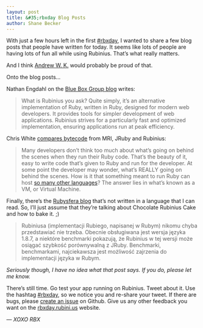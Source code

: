 ```yaml
---
layout: post
title: &#35;rbxday Blog Posts
author: Shane Becker
---
```


With just a few hours left in the first [#rbxday](http://rbxday.rubini.us),
I wanted to share a few blog posts that people have written for today.
It seems like lots of people are having lots of fun all while using Rubinius.
That&rsquo;s what really matters.

And I think [Andrew W. K.](http://twitter.com/andrewwk)
would probably be proud of that.

Onto the blog posts...

Nathan Engdahl on the
[Blue Box Group blog](http://bluebox.net/news/2011/08/rubinius-day "Rubinius Day")
writes:

> What is Rubinius you ask? Quite simply, it’s an alternative implementation
> of Ruby, written in Ruby, designed for modern web developers. It provides
> tools for simpler development of web applications. Rubinius strives for a
> particularly fast and optimized implementation, ensuring applications run
> at peak efficiency.

Chris White [compares bytecode](http://rubysource.blogspot.com/2011/08/taking-byte-out-of-ruby.html "A Source For All Things Ruby: Taking A Byte Out of Ruby")
from MRI, JRuby and Rubinius:

> Many developers don&rsquo;t think too much about what&rsquo;s going on behind the
> scenes when they run their Ruby code. That&rsquo;s the beauty of it, easy to
> write code that&rsquo;s given to Ruby and run for the developer. At some point
> the developer may wonder, what&rsquo;s REALLY going on behind the scenes. How is
> it that something meant to run Ruby can host [so many other languages](http://rubini.us/projects")?
> The answer lies in what&rsquo;s known as a VM, or Virtual Machine.

Finally, there&rsquo;s the
[Rubysfera blog](http://rubysfera.pl/2011/08/kod-zrodlowy-rubiego-w-rubym/ "Kod źródłowy Rubiego w Rubym")
that&rsquo;s not written in a language that I can read. So, I&rsquo;ll just assume that
they&rsquo;re talking about Chocolate Rubinius Cake and how to bake it. ;)

> Rubiniusa (implementacji Rubiego, napisanej w Rubym) nikomu chyba
> przedstawiać nie trzeba. Obecnie obsługiwana jest wersja języka 1.8.7, a
> niektóre benchmarki pokazują, że Rubinius w tej wersji może osiągać szybkość
> porównywalną z JRuby. Benchmarki, benchmarkami, najciekawsza jest możliwość
> zajrzenia do implementacji języka w Rubym.

*Seriously though, I have no idea what that post says.
If you do, please let me know.*

There&rsquo;s still time. Go test your app running on Rubinius. Tweet about it.
Use the hashtag [#rbxday](https://twitter.com/#!/search/%23rbxday), so we
notice you and re-share your tweet. If there are bugs, please
[create an issue](https://github.com/rubinius/rubinius/issues) on Github.
Give us any other feedback you want on the
[rbxday.rubini.us](http://rbxday.rubini.us/feedback) website.

*&mdash; XOXO RBX*
